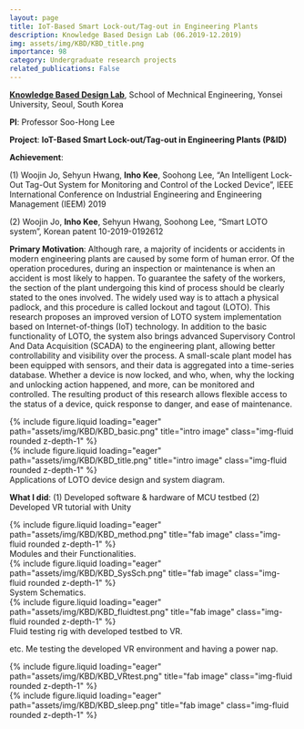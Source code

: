 ```yaml
---
layout: page
title: IoT-Based Smart Lock-out/Tag-out in Engineering Plants
description: Knowledge Based Design Lab (06.2019-12.2019)
img: assets/img/KBD/KBD_title.png
importance: 98
category: Undergraduate research projects
related_publications: False
---
```


**<a href='https://kbd.yonsei.ac.kr/'>Knowledge Based Design Lab</a>**, School of Mechnical Engineering, Yonsei University, Seoul, South Korea

**PI**: Professor Soo-Hong Lee

**Project**: **IoT-Based Smart Lock-out/Tag-out in Engineering Plants (P&ID)**

**Achievement**: 

(1) Woojin Jo, Sehyun Hwang, **Inho Kee**, Soohong Lee, “An Intelligent Lock-Out Tag-Out System for Monitoring and Control of the Locked Device”, IEEE International Conference on Industrial Engineering and Engineering Management (IEEM) 2019

(2) Woojin Jo, **Inho Kee**, Sehyun Hwang, Soohong Lee, “Smart LOTO system”, Korean patent 10-2019-0192612


**Primary Motivation**: Although rare, a majority of incidents or accidents in modern engineering plants are caused by some form of human error. Of the operation procedures, during an inspection or maintenance is when an accident is most likely to happen. To guarantee the safety of the workers, the section of the plant undergoing this kind of process should be clearly stated to the ones involved. The widely used way is to attach a physical padlock, and this procedure is called lockout and tagout (LOTO). This research proposes an improved version of LOTO system implementation based on Internet-of-things (IoT) technology. In addition to the basic functionality of LOTO, the system also brings advanced Supervisory Control And Data Acquisition (SCADA) to the engineering plant, allowing better controllability and visibility over the process. A small-scale plant model has been equipped with sensors, and their data is aggregated into a time-series database. Whether a device is now locked, and who, when, why the locking and unlocking action happened, and more, can be monitored and controlled. The resulting product of this research allows flexible access to the status of a device, quick response to danger, and ease of maintenance.

<div class="row">
    <div class="col-sm mt-3 mt-md-0">
        {% include figure.liquid loading="eager" path="assets/img/KBD/KBD_basic.png" title="intro image" class="img-fluid rounded z-depth-1" %}
    </div>
</div>
<div class="row">
    <div class="col-sm mt-3 mt-md-0">
        {% include figure.liquid loading="eager" path="assets/img/KBD/KBD_title.png" title="intro image" class="img-fluid rounded z-depth-1" %}
    </div>
</div>
<div class="caption">
    Applications of LOTO device design and system diagram.
</div>


**What I did**: (1) Developed software & hardware of MCU testbed (2) Developed VR tutorial with Unity
<div class="row">
    <div class="col-sm mt-3 mt-md-0">
        {% include figure.liquid loading="eager" path="assets/img/KBD/KBD_method.png" title="fab image" class="img-fluid rounded z-depth-1" %}
    </div>
</div>
<div class="caption">
    Modules and their Functionalities.
</div>

<div class="row">
    <div class="col-sm mt-3 mt-md-0">
        {% include figure.liquid loading="eager" path="assets/img/KBD/KBD_SysSch.png" title="fab image" class="img-fluid rounded z-depth-1" %}
    </div>
</div>
<div class="caption">
    System Schematics.
</div>

<div class="row">
    <div class="col-sm mt-3 mt-md-0">
        {% include figure.liquid loading="eager" path="assets/img/KBD/KBD_fluidtest.png" title="fab image" class="img-fluid rounded z-depth-1" %}
    </div>
</div>
<div class="caption">
    Fluid testing rig with developed testbed to VR.
</div>



etc. Me testing the developed VR environment and having a power nap.
<div class="row">
    <div class="col-sm mt-3 mt-md-0">
        {% include figure.liquid loading="eager" path="assets/img/KBD/KBD_VRtest.png" title="fab image" class="img-fluid rounded z-depth-1" %}
    </div>
    <div class="col-sm mt-3 mt-md-0">
        {% include figure.liquid loading="eager" path="assets/img/KBD/KBD_sleep.png" title="fab image" class="img-fluid rounded z-depth-1" %}
    </div>
</div>
